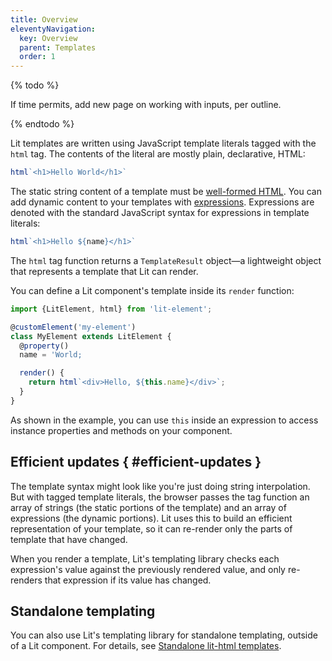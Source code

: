 ```yaml
---
title: Overview
eleventyNavigation:
  key: Overview
  parent: Templates
  order: 1
---
```


{% todo %}

If time permits, add new page on working with inputs, per outline.

{% endtodo %}

Lit templates are written using JavaScript template literals tagged with the `html` tag. The contents of the literal are mostly plain, declarative, HTML:

```js
html`<h1>Hello World</h1>`
```

The static string content of a template must be [well-formed HTML](/guide/templates/expressions/#well-formed-html). You can add dynamic content to your templates with [expressions](/guide/templates/expressions/). Expressions are denoted with the standard JavaScript syntax for expressions in template literals:

```js
html`<h1>Hello ${name}</h1>`
```

The `html` tag function returns a `TemplateResult` object—a lightweight object that represents a template that Lit can render.

You can define a Lit component's template inside its `render` function:

```js
import {LitElement, html} from 'lit-element';

@customElement('my-element')
class MyElement extends LitElement {
  @property()
  name = 'World;

  render() {
    return html`<div>Hello, ${this.name}</div>`;
  }
}
```

As shown in the example, you can use `this` inside an expression to access instance properties and methods on your component.

## Efficient updates { #efficient-updates }

The template syntax might look like you're just doing string interpolation. But with tagged template literals, the browser passes the tag function an array of strings (the static portions of the template) and an array of expressions (the dynamic portions). Lit uses this to build an efficient representation of your template, so it can re-render only the parts of template that have changed.

When you render a template, Lit's templating library checks each expression's value against the previously rendered value, and only re-renders that expression if its value has changed.

## Standalone templating

You can also use Lit's templating library for standalone templating, outside of a Lit component. For details, see [Standalone lit-html templates](/guides/libraries/standalone-templates).
